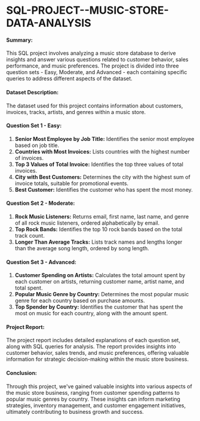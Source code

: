 # SQL-PROJECT--MUSIC-STORE-DATA-ANALYSIS
#### Summary:
This SQL project involves analyzing a music store database to derive insights and answer various questions related to customer behavior, sales performance, and music preferences. The project is divided into three question sets - Easy, Moderate, and Advanced - each containing specific queries to address different aspects of the dataset.

#### Dataset Description:
The dataset used for this project contains information about customers, invoices, tracks, artists, and genres within a music store.

#### Question Set 1 - Easy:
1. **Senior Most Employee by Job Title:** Identifies the senior most employee based on job title.
2. **Countries with Most Invoices:** Lists countries with the highest number of invoices.
3. **Top 3 Values of Total Invoice:** Identifies the top three values of total invoices.
4. **City with Best Customers:** Determines the city with the highest sum of invoice totals, suitable for promotional events.
5. **Best Customer:** Identifies the customer who has spent the most money.

#### Question Set 2 - Moderate:
1. **Rock Music Listeners:** Returns email, first name, last name, and genre of all rock music listeners, ordered alphabetically by email.
2. **Top Rock Bands:** Identifies the top 10 rock bands based on the total track count.
3. **Longer Than Average Tracks:** Lists track names and lengths longer than the average song length, ordered by song length.

#### Question Set 3 - Advanced:
1. **Customer Spending on Artists:** Calculates the total amount spent by each customer on artists, returning customer name, artist name, and total spent.
2. **Popular Music Genre by Country:** Determines the most popular music genre for each country based on purchase amounts.
3. **Top Spender by Country:** Identifies the customer that has spent the most on music for each country, along with the amount spent.

#### Project Report:
The project report includes detailed explanations of each question set, along with SQL queries for analysis. The report provides insights into customer behavior, sales trends, and music preferences, offering valuable information for strategic decision-making within the music store business.

#### Conclusion:
Through this project, we've gained valuable insights into various aspects of the music store business, ranging from customer spending patterns to popular music genres by country. These insights can inform marketing strategies, inventory management, and customer engagement initiatives, ultimately contributing to business growth and success.

